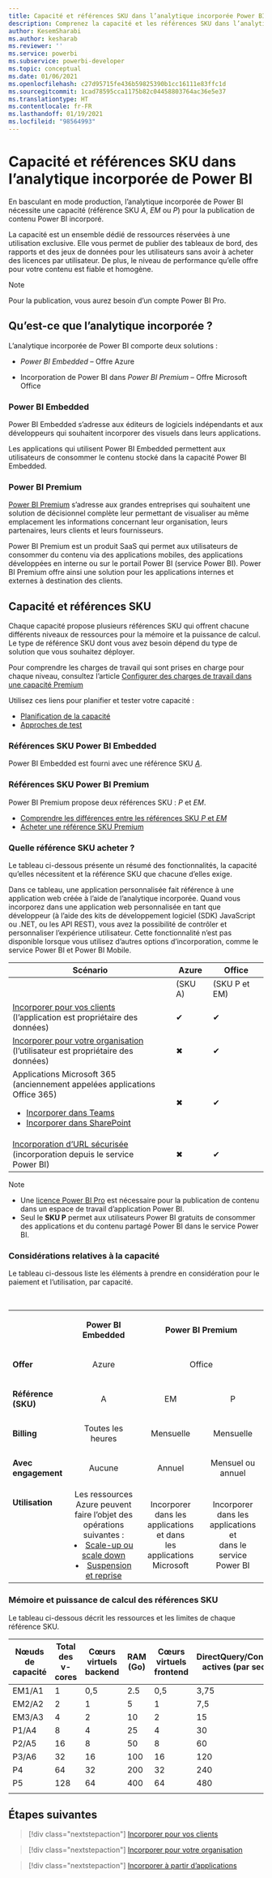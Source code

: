 ```yaml
---
title: Capacité et références SKU dans l’analytique incorporée Power BI pour de meilleurs insights via la BI incorporée
description: Comprenez la capacité et les références SKU dans l’analytique incorporée de Power BI. Obtenez de meilleurs insights BI incorporés avec l’analytique incorporée Power BI.
author: KesemSharabi
ms.author: kesharab
ms.reviewer: ''
ms.service: powerbi
ms.subservice: powerbi-developer
ms.topic: conceptual
ms.date: 01/06/2021
ms.openlocfilehash: c27d95715fe436b59825390b1cc16111e83ffc1d
ms.sourcegitcommit: 1cad78595cca1175b82c04458803764ac36e5e37
ms.translationtype: HT
ms.contentlocale: fr-FR
ms.lasthandoff: 01/19/2021
ms.locfileid: "98564993"
---
```

# <a name="capacity-and-skus-in-power-bi-embedded-analytics"></a>Capacité et références SKU dans l’analytique incorporée de Power BI

En basculant en mode production, l’analytique incorporée de Power BI nécessite une capacité (référence SKU *A*, *EM* ou *P*) pour la publication de contenu Power BI incorporé.

La capacité est un ensemble dédié de ressources réservées à une utilisation exclusive. Elle vous permet de publier des tableaux de bord, des rapports et des jeux de données pour les utilisateurs sans avoir à acheter des licences par utilisateur. De plus, le niveau de performance qu’elle offre pour votre contenu est fiable et homogène.

>[!NOTE]
>Pour la publication, vous aurez besoin d’un compte Power BI Pro.

## <a name="what-is-embedded-analytics"></a>Qu’est-ce que l’analytique incorporée ?

L’analytique incorporée de Power BI comporte deux solutions :

* *Power BI Embedded* – Offre Azure

* Incorporation de Power BI dans *Power BI Premium* – Offre Microsoft Office

### <a name="power-bi-embedded"></a>Power BI Embedded

Power BI Embedded s’adresse aux éditeurs de logiciels indépendants et aux développeurs qui souhaitent incorporer des visuels dans leurs applications.

Les applications qui utilisent Power BI Embedded permettent aux utilisateurs de consommer le contenu stocké dans la capacité Power BI Embedded.

### <a name="power-bi-premium"></a>Power BI Premium

[Power BI Premium](../../admin/service-premium-what-is.md) s’adresse aux grandes entreprises qui souhaitent une solution de décisionnel complète leur permettant de visualiser au même emplacement les informations concernant leur organisation, leurs partenaires, leurs clients et leurs fournisseurs.

Power BI Premium est un produit SaaS qui permet aux utilisateurs de consommer du contenu via des applications mobiles, des applications développées en interne ou sur le portail Power BI (service Power BI). Power BI Premium offre ainsi une solution pour les applications internes et externes à destination des clients.

## <a name="capacity-and-skus"></a>Capacité et références SKU

Chaque capacité propose plusieurs références SKU qui offrent chacune différents niveaux de ressources pour la mémoire et la puissance de calcul. Le type de référence SKU dont vous avez besoin dépend du type de solution que vous souhaitez déployer.

Pour comprendre les charges de travail qui sont prises en charge pour chaque niveau, consultez l’article [Configurer des charges de travail dans une capacité Premium](../../admin/service-admin-premium-workloads.md)

Utilisez ces liens pour planifier et tester votre capacité :
* [Planification de la capacité](embedded-capacity-planning.md)
* [Approches de test](../../admin/service-premium-capacity-optimize.md#testing-approaches)

### <a name="power-bi-embedded-skus"></a>Références SKU Power BI Embedded

Power BI Embedded est fourni avec une référence SKU [*A*](../../admin/service-admin-premium-purchase.md#purchase-a-skus-for-testing-and-other-scenarios).

### <a name="power-bi-premium-skus"></a>Références SKU Power BI Premium

Power BI Premium propose deux références SKU : *P* et *EM*.
* [Comprendre les différences entre les références SKU *P* et *EM*](../../admin/service-premium-what-is.md#subscriptions-and-licensing)
* [Acheter une référence SKU Premium](../../admin/service-admin-premium-purchase.md)

### <a name="which-sku-should-i-use"></a>Quelle référence SKU acheter ?

Le tableau ci-dessous présente un résumé des fonctionnalités, la capacité qu’elles nécessitent et la référence SKU que chacune d’elles exige.

Dans ce tableau, une application personnalisée fait référence à une application web créée à l’aide de l’analytique incorporée. Quand vous incorporez dans une application web personnalisée en tant que développeur (à l’aide des kits de développement logiciel (SDK) JavaScript ou .NET, ou les API REST), vous avez la possibilité de contrôler et personnaliser l’expérience utilisateur. Cette fonctionnalité n’est pas disponible lorsque vous utilisez d’autres options d’incorporation, comme le service Power BI et Power BI Mobile.

| Scénario | Azure   | Office          |
|----------|---------|-----------------|
|          | (SKU A) | (SKU P et EM) |
|[Incorporer pour vos clients](embed-sample-for-customers.md)</br>(l’application est propriétaire des données)     |✔        |✔        |
|[Incorporer pour votre organisation](embed-sample-for-your-organization.md)</br>(l’utilisateur est propriétaire des données)     |✖        |✔         |
|Applications Microsoft 365</br>(anciennement appelées applications Office 365)<ul><li>[Incorporer dans Teams](../../collaborate-share/service-embed-report-microsoft-teams.md)</li><li>[Incorporer dans SharePoint](../../collaborate-share/service-embed-report-spo.md)</li></ul>     |✖        |✔        |
|[Incorporation d’URL sécurisée](../../collaborate-share/service-embed-secure.md)</br>(incorporation depuis le service Power BI)     |✖        |✔        |

>[!NOTE]
>* Une [licence Power BI Pro](../../admin/service-admin-purchasing-power-bi-pro.md) est nécessaire pour la publication de contenu dans un espace de travail d’application Power BI.
>* Seul le **SKU P** permet aux utilisateurs Power BI gratuits de consommer des applications et du contenu partagé Power BI dans le service Power BI.

### <a name="capacity-considerations"></a>Considérations relatives à la capacité

Le tableau ci-dessous liste les éléments à prendre en considération pour le paiement et l’utilisation, par capacité.

</br>
<table>
<tbody>
<tr>
<td></td>
<td style="text-align: center;"><p><strong>Power BI Embedded</strong></p></td>
<td style="text-align: center;" colspan="2"><p><strong>Power BI Premium</strong></p></td>
</tr>
<tr>
<td><p><strong>Offer</strong></p></td>
<td style="text-align: center"><p>Azure</p></td>
<td style="text-align: center" colspan="2"><p>Office</p></td>
</tr>
<tr>
<td><p><strong>Référence (SKU)</strong></p></td>
<td style="text-align: center"><p>A</p></td>
<td style="text-align: center"><p>EM</p></td>
<td style="text-align: center"><p>P</p></td>
</tr>
<tr>
<td><p><strong>Billing</strong></td>
<td style="text-align: center">Toutes les heures</td>
<td style="text-align: center">Mensuelle</td>
<td style="text-align: center">Mensuelle</td>
</tr>
<tr>
<td><p><strong>Avec engagement</strong></td>
<td style="text-align: center">Aucune</td>
<td style="text-align: center">Annuel</td>
<td style="text-align: center">Mensuel ou annuel</td>
</tr>
<tr>
<td valign="top"><p><strong>Utilisation</strong></td>
<td style="text-align: center">Les ressources Azure peuvent faire l’objet des opérations suivantes :<li><a href="azure-pbie-scale-capacity.md">Scale-up ou scale down</a></li><li><a href="azure-pbie-pause-start.md">Suspension et reprise</a>
</td></li>
<td style="text-align: center">Incorporer dans les applications et dans</br> les applications Microsoft</td>
<td style="text-align: center">Incorporer dans les applications et</br> dans le service Power BI</td>
</tr>
</tbody>
</table>

### <a name="sku-memory-and-computing-power"></a>Mémoire et puissance de calcul des références SKU

Le tableau ci-dessous décrit les ressources et les limites de chaque référence SKU.

| Nœuds de capacité | Total des v-cores | Cœurs virtuels backend | RAM (Go) | Cœurs virtuels frontend | DirectQuery/Connexions actives (par seconde) | Parallélisme des actualisations de modèles |
| --- | --- | --- | --- | --- | --- | --- |
| EM1/A1 | 1 | 0,5 | 2.5 | 0,5 | 3,75 | 1 |
| EM2/A2 | 2 | 1 | 5 | 1 | 7,5 | 2 |
| EM3/A3 | 4 | 2 | 10 | 2 | 15 | 3 |
| P1/A4 | 8 | 4 | 25 | 4 | 30 | 6 |
| P2/A5 | 16 | 8 | 50 | 8 | 60 | 12 |
| P3/A6 | 32 | 16 | 100 | 16 | 120 | 24 |
| P4 | 64 | 32 | 200 | 32 | 240 | 48 |
| P5 | 128 | 64 | 400 | 64 | 480 | 96 |
| | | | | | | |

## <a name="next-steps"></a>Étapes suivantes

> [!div class="nextstepaction"]
>[Incorporer pour vos clients](embed-sample-for-customers.md)

> [!div class="nextstepaction"]
>[Incorporer pour votre organisation](embed-sample-for-your-organization.md)

> [!div class="nextstepaction"]
> [Incorporer à partir d’applications](./index.yml)